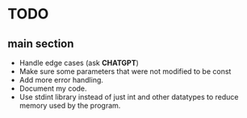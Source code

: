 # TODO

## main section

- Handle edge cases (ask **CHATGPT**)
- Make sure some parameters that were not modified to be const
- Add more error handling.
- Document my code.
- Use stdint library instead of just int and other datatypes to reduce memory used by the program.

